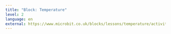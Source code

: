 ```yaml
---
title: "Block: Temperature"
level: 2
language: en
external: https://www.microbit.co.uk/blocks/lessons/temperature/activity
---
```

